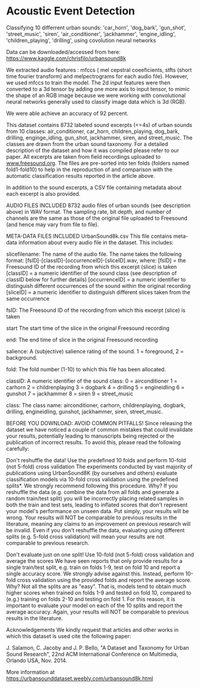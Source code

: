 # Acoustic Event Detection
Classifying 10 differrent urban sounds: 'car_horn', 'dog_bark', 'gun_shot', 'street_music', 'siren', 'air_conditioner', 'jackhammer', 'engine_idling', 'children_playing', 'drilling', using covolution neural networks

Data can be downloaded/accessed from here: https://www.kaggle.com/chrisfilo/urbansound8k

We extracted audio features : mfccs ( mel cepstral coeeficients, stfts (short time fourier transform) and melpectrograms for each audio file). However, we used
mfccs to train the model. The 2d input features were then converted to a 3d tensor by adding one more axis to input tensor, to mimic the shape of an RGB image because we were working with convolutional neural networks generally used to classify image data which is 3d (RGB).

We were able achieve an accuracy of 92 percent.

This dataset contains 8732 labeled sound excerpts (<=4s) of urban sounds from 10 classes: air_conditioner, car_horn, children_playing, dog_bark, drilling, enginge_idling, gun_shot, jackhammer, siren, and street_music. The classes are drawn from the urban sound taxonomy. For a detailed description of the dataset and how it was compiled please refer to our paper.
All excerpts are taken from field recordings uploaded to www.freesound.org. The files are pre-sorted into ten folds (folders named fold1-fold10) to help in the reproduction of and comparison with the automatic classification results reported in the article above.



In addition to the sound excerpts, a CSV file containing metadata about each excerpt is also provided.

AUDIO FILES INCLUDED
8732 audio files of urban sounds (see description above) in WAV format. The sampling rate, bit depth, and number of channels are the same as those of the original file uploaded to Freesound (and hence may vary from file to file).

META-DATA FILES INCLUDED
UrbanSound8k.csv
This file contains meta-data information about every audio file in the dataset. This includes:

slicefilename:
The name of the audio file. The name takes the following format: [fsID]-[classID]-[occurrenceID]-[sliceID].wav, where:
[fsID] = the Freesound ID of the recording from which this excerpt (slice) is taken
[classID] = a numeric identifier of the sound class (see description of classID below for further details)
[occurrenceID] = a numeric identifier to distinguish different occurrences of the sound within the original recording
[sliceID] = a numeric identifier to distinguish different slices taken from the same occurrence

fsID:
The Freesound ID of the recording from which this excerpt (slice) is taken

start
The start time of the slice in the original Freesound recording

end:
The end time of slice in the original Freesound recording

salience:
A (subjective) salience rating of the sound. 1 = foreground, 2 = background.

fold:
The fold number (1-10) to which this file has been allocated.

classID:
A numeric identifier of the sound class:
0 = airconditioner 1 = carhorn
2 = childrenplaying 3 = dogbark
4 = drilling
5 = engineidling 6 = gunshot
7 = jackhammer
8 = siren
9 = street_music

class:
The class name: airconditioner, carhorn, childrenplaying, dogbark, drilling, engineidling, gunshot, jackhammer,
siren, street_music.

BEFORE YOU DOWNLOAD: AVOID COMMON PITFALLS!
Since releasing the dataset we have noticed a couple of common mistakes that could invalidate your results, potentially leading to manuscripts being rejected or the publication of incorrect results. To avoid this, please read the following carefully:

Don't reshuffle the data! Use the predefined 10 folds and perform 10-fold (not 5-fold) cross validation
The experiments conducted by vast majority of publications using UrbanSound8K (by ourselves and others) evaluate classification models via 10-fold cross validation using the predefined splits*. We strongly recommend following this procedure.
Why?
If you reshuffle the data (e.g. combine the data from all folds and generate a random train/test split) you will be incorrectly placing related samples in both the train and test sets, leading to inflated scores that don't represent your model's performance on unseen data. Put simply, your results will be wrong.
Your results will NOT be comparable to previous results in the literature, meaning any claims to an improvement on previous research will be invalid. Even if you don't reshuffle the data, evaluating using different splits (e.g. 5-fold cross validation) will mean your results are not comparable to previous research.

Don't evaluate just on one split! Use 10-fold (not 5-fold) cross validation and average the scores
We have seen reports that only provide results for a single train/test split, e.g. train on folds 1-9, test on fold 10 and report a single accuracy score. We strongly advise against this. Instead, perform 10-fold cross validation using the provided folds and report the average score.
Why?
Not all the splits are as "easy". That is, models tend to obtain much higher scores when trained on folds 1-9 and tested on fold 10, compared to (e.g.) training on folds 2-10 and testing on fold 1. For this reason, it is important to evaluate your model on each of the 10 splits and report the average accuracy.
Again, your results will NOT be comparable to previous results in the literature.

Acknowledgements
We kindly request that articles and other works in which this dataset is used cite the following paper:

J. Salamon, C. Jacoby and J. P. Bello, "A Dataset and Taxonomy for Urban Sound Research", 22nd ACM International Conference on Multimedia, Orlando USA, Nov. 2014.

More information at https://urbansounddataset.weebly.com/urbansound8k.html
